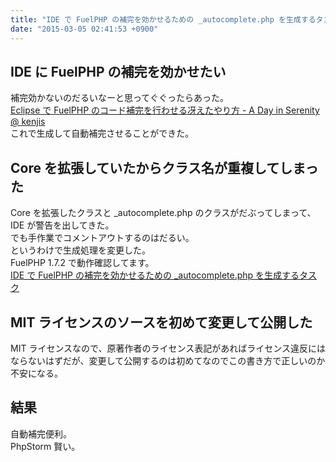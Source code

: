 ```yaml
---
title: "IDE で FuelPHP の補完を効かせるための _autocomplete.php を生成するタスク"
date: "2015-03-05 02:41:53 +0900"
---
```


## IDE に FuelPHP の補完を効かせたい

補完効かないのだるいなーと思ってぐぐったらあった。  
[Eclipse で FuelPHP のコード補完を行わせる冴えたやり方 - A Day in Serenity @ kenjis](http://d.hatena.ne.jp/Kenji_s/20120123/1327301678)  
これで生成して自動補完させることができた。

## Core を拡張していたからクラス名が重複してしまった

Core を拡張したクラスと _autocomplete.php のクラスがだぶってしまって、IDE が警告を出してきた。  
でも手作業でコメントアウトするのはだるい。  
というわけで生成処理を変更した。  
FuelPHP 1.7.2 で動作確認してます。  
[IDE で FuelPHP の補完を効かせるための _autocomplete.php を生成するタスク](https://gist.github.com/5000164/a7731d2e151c664bef13)

## MIT ライセンスのソースを初めて変更して公開した

MIT ライセンスなので、原著作者のライセンス表記があればライセンス違反にはならないはずだが、変更して公開するのは初めてなのでこの書き方で正しいのか不安になる。

## 結果

自動補完便利。  
PhpStorm 賢い。
